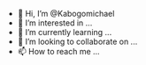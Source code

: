 - 👋 Hi, I’m @Kabogomichael
- 👀 I’m interested in ...
- 🌱 I’m currently learning ...
- 💞️ I’m looking to collaborate on ...
- 📫 How to reach me ...

<!---
Kabogomichael/Kabogomichael is a ✨ special ✨ repository because its `README.md` (this file) appears on your GitHub profile.
You can click the Preview link to take a look at your changes.
--->
